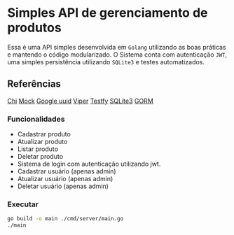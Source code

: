 # Simples API de gerenciamento de produtos

Essa é uma API simples desenvolvida em `Golang` utilizando as boas práticas e mantendo o código modularizado.
O Sistema conta com autenticação `JWT`, uma simples persistência utilizando `SQLite3` e testes automatizados.

## Referências
[Chi](github.com/go-chi/chi/v5)
[Mock](github.com/golang/mock)
[Google uuid](github.com/google/uuid)
[Viper](github.com/spf13/viper)
[Testfy](github.com/stretchr/testify)
[SQLite3](gorm.io/driver/sqlite)
[GORM](gorm.io/gorm)


### Funcionalidades

- Cadastrar produto
- Atualizar produto
- Listar produto
- Deletar produto
- Sistema de login com autenticação utilizando jwt.
- Cadastrar usuário (apenas admin)
- Atualizar usuário (apenas admin)
- Deletar usuário (apenas admin)

### Executar
```bash
go build -o main ./cmd/server/main.go
./main
```